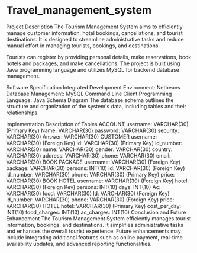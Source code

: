 # Travel_management_system
Project Description
The Tourism Management System aims to efficiently manage customer information, hotel bookings, cancellations, and tourist destinations. It is designed to streamline administrative tasks and reduce manual effort in managing tourists, bookings, and destinations.

Tourists can register by providing personal details, make reservations, book hotels and packages, and make cancellations. The project is built using Java programming language and utilizes MySQL for backend database management.

Software Specification
Integrated Development Environment: Netbeans
Database Management: MySQL Command Line Client
Programming Language: Java
Schema Diagram
The database schema outlines the structure and organization of the system's data, including tables and their relationships.

Implementation
Description of Tables
ACCOUNT
username: VARCHAR(30) (Primary Key)
Name: VARCHAR(30)
password: VARCHAR(30)
security: VARCHAR(30)
Answer: VARCHAR(30)
CUSTOMER
username: VARCHAR(30) (Foreign Key)
id: VARCHAR(30) (Primary Key)
id_number: VARCHAR(30)
name: VARCHAR(30)
gender: VARCHAR(30)
country: VARCHAR(30)
address: VARCHAR(30)
phone: VARCHAR(30)
email: VARCHAR(30)
BOOK PACKAGE
username: VARCHAR(30) (Foreign Key)
package: VARCHAR(30)
persons: INT(10)
id: VARCHAR(30) (Foreign Key)
id_number: VARCHAR(30)
phone: VARCHAR(30) (Primary Key)
price: VARCHAR(30)
BOOK HOTEL
username: VARCHAR(30) (Foreign Key)
hotel: VARCHAR(30) (Foreign Key)
persons: INT(10)
days: INT(10)
Ac: VARCHAR(30)
food: VARCHAR(30)
Id: VARCHAR(30) (Foreign Key)
id_number: VARCHAR(30)
phone: VARCHAR(30) (Foreign Key)
price: VARCHAR(30)
HOTEL
hotel: VARCHAR(30) (Primary Key)
cost_per_day: INT(10)
food_charges: INT(10)
ac_charges: INT(10)
Conclusion and Future Enhancement
The Tourism Management System efficiently manages tourist information, bookings, and destinations. It simplifies administrative tasks and enhances the overall tourist experience. Future enhancements may include integrating additional features such as online payment, real-time availability updates, and advanced reporting functionalities.
